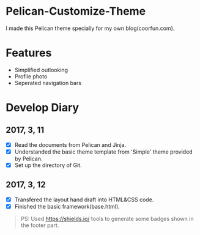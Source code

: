 # Pelican-Customize-Theme

I made this Pelican theme specially for my own blog(coorfun.com). 

# Features
- Simplified outlooking
- Profile photo
- Seperated navigation bars

# Develop Diary

## 2017, 3, 11
- [x] Read the documents from Pelican and Jinja.
- [x] Understanded the basic theme template from 'Simple' theme provided by Pelican.
- [x] Set up the directory of Git.

## 2017, 3, 12
- [x] Transfered the layout hand draft into HTML&CSS code.
- [x] Finished the basic framework(base.html).
 > PS: Used https://shields.io/ tools to generate some badges shown in the footer part.
